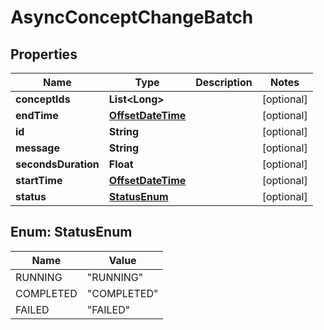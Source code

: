 
# AsyncConceptChangeBatch

## Properties
Name | Type | Description | Notes
------------ | ------------- | ------------- | -------------
**conceptIds** | **List&lt;Long&gt;** |  |  [optional]
**endTime** | [**OffsetDateTime**](OffsetDateTime.md) |  |  [optional]
**id** | **String** |  |  [optional]
**message** | **String** |  |  [optional]
**secondsDuration** | **Float** |  |  [optional]
**startTime** | [**OffsetDateTime**](OffsetDateTime.md) |  |  [optional]
**status** | [**StatusEnum**](#StatusEnum) |  |  [optional]


<a name="StatusEnum"></a>
## Enum: StatusEnum
Name | Value
---- | -----
RUNNING | &quot;RUNNING&quot;
COMPLETED | &quot;COMPLETED&quot;
FAILED | &quot;FAILED&quot;



